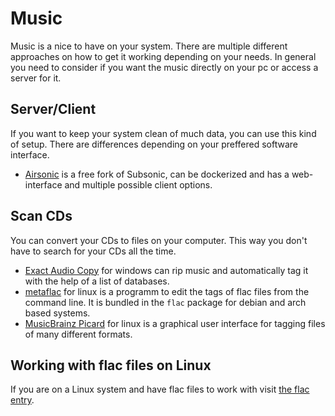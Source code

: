 # Music

Music is a nice to have on your system.
There are multiple different approaches on how to get it working depending on
your needs.
In general you need to consider if you want the music directly on your pc or
access a server for it.

## Server/Client

If you want to keep your system clean of much data, you can use this kind of setup.
There are differences depending on your preffered software interface.

- [Airsonic](./airsonic.md) is a free fork of Subsonic, can be dockerized and has
  a web-interface and multiple possible client options.

## Scan CDs

You can convert your CDs to files on your computer.
This way you don't have to search for your CDs all the time.

- [Exact Audio Copy](https://www.exactaudiocopy.de) for windows can rip music
  and automatically tag it with the help of a list of databases.
- [metaflac](./linux/flac.md) for linux is a programm
  to edit the tags of flac files from the command line.
  It is bundled in the `flac` package for debian and arch based systems.
- [MusicBrainz Picard](https://picard.musicbrainz.org/) for linux is a
  graphical user interface for tagging files of many different formats.

## Working with flac files on Linux

If you are on a Linux system and have flac files to work with visit
[the flac entry](./linux/flac.md).
